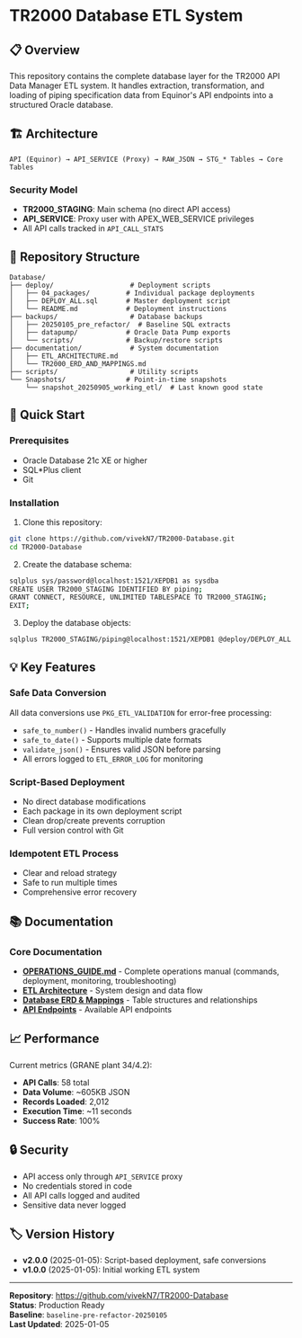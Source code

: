 # TR2000 Database ETL System

## 📋 Overview

This repository contains the complete database layer for the TR2000 API Data Manager ETL system. It handles extraction, transformation, and loading of piping specification data from Equinor's API endpoints into a structured Oracle database.

## 🏗️ Architecture

```
API (Equinor) → API_SERVICE (Proxy) → RAW_JSON → STG_* Tables → Core Tables
```

### Security Model
- **TR2000_STAGING**: Main schema (no direct API access)
- **API_SERVICE**: Proxy user with APEX_WEB_SERVICE privileges
- All API calls tracked in `API_CALL_STATS`

## 📁 Repository Structure

```
Database/
├── deploy/                   # Deployment scripts
│   ├── 04_packages/         # Individual package deployments
│   ├── DEPLOY_ALL.sql       # Master deployment script
│   └── README.md            # Deployment instructions
├── backups/                  # Database backups
│   ├── 20250105_pre_refactor/  # Baseline SQL extracts
│   ├── datapump/            # Oracle Data Pump exports
│   └── scripts/             # Backup/restore scripts
├── documentation/            # System documentation
│   ├── ETL_ARCHITECTURE.md
│   └── TR2000_ERD_AND_MAPPINGS.md
├── scripts/                  # Utility scripts
└── Snapshots/               # Point-in-time snapshots
    └── snapshot_20250905_working_etl/  # Last known good state
```

## 🚀 Quick Start

### Prerequisites
- Oracle Database 21c XE or higher
- SQL*Plus client
- Git

### Installation

1. Clone this repository:
```bash
git clone https://github.com/vivekN7/TR2000-Database.git
cd TR2000-Database
```

2. Create the database schema:
```bash
sqlplus sys/password@localhost:1521/XEPDB1 as sysdba
CREATE USER TR2000_STAGING IDENTIFIED BY piping;
GRANT CONNECT, RESOURCE, UNLIMITED TABLESPACE TO TR2000_STAGING;
EXIT;
```

3. Deploy the database objects:
```bash
sqlplus TR2000_STAGING/piping@localhost:1521/XEPDB1 @deploy/DEPLOY_ALL.sql
```

## 💡 Key Features

### Safe Data Conversion
All data conversions use `PKG_ETL_VALIDATION` for error-free processing:
- `safe_to_number()` - Handles invalid numbers gracefully
- `safe_to_date()` - Supports multiple date formats
- `validate_json()` - Ensures valid JSON before parsing
- All errors logged to `ETL_ERROR_LOG` for monitoring

### Script-Based Deployment
- No direct database modifications
- Each package in its own deployment script
- Clean drop/create prevents corruption
- Full version control with Git

### Idempotent ETL Process
- Clear and reload strategy
- Safe to run multiple times
- Comprehensive error recovery

## 📚 Documentation

### Core Documentation
- **[OPERATIONS_GUIDE.md](OPERATIONS_GUIDE.md)** - Complete operations manual (commands, deployment, monitoring, troubleshooting)
- **[ETL Architecture](documentation/ETL_ARCHITECTURE.md)** - System design and data flow
- **[Database ERD & Mappings](documentation/TR2000_ERD_AND_MAPPINGS.md)** - Table structures and relationships
- **[API Endpoints](documentation/TR2000_API_Endpoints_Documentation.md)** - Available API endpoints

## 📈 Performance

Current metrics (GRANE plant 34/4.2):
- **API Calls**: 58 total
- **Data Volume**: ~605KB JSON
- **Records Loaded**: 2,012
- **Execution Time**: ~11 seconds
- **Success Rate**: 100%

## 🔒 Security

- API access only through `API_SERVICE` proxy
- No credentials stored in code
- All API calls logged and audited
- Sensitive data never logged

## 🏷️ Version History

- **v2.0.0** (2025-01-05): Script-based deployment, safe conversions
- **v1.0.0** (2025-01-05): Initial working ETL system

---

**Repository**: https://github.com/vivekN7/TR2000-Database  
**Status**: Production Ready  
**Baseline**: `baseline-pre-refactor-20250105`  
**Last Updated**: 2025-01-05